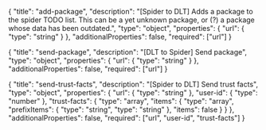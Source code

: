 {
	"title": "add-package",
	"description": "[Spider to DLT] Adds a package to the spider TODO list. This can be a yet unknown package, or (?) a package whose data has been outdated.",
	"type": "object",
	"properties": {
		"url": {
			"type": "string"
		}
	},
	"additionalProperties": false,
	"required": ["url"]
}

{
	"title": "send-package",
	"description": "[DLT to Spider] Send package",
	"type": "object",
	"properties": {
		"url": {
			"type": "string"
		}
	},
	"additionalProperties": false,
	"required": ["url"]
}

{
	"title": "send-trust-facts",
	"description": "[Spider to DLT] Send trust facts",
	"type": "object",
	"properties": {
		"url": {
			"type": "string"
		},
		"user-id": {
			"type": "number"
		},
		"trust-facts": {
			"type": "array",
			"items": {
				"type": "array",
				"prefixItems": {
					"type": "string",
					"type": "string"
				},
				"items": false
			}
		}
	},
	"additionalProperties": false,
	"required": ["url", "user-id", "trust-facts"]
}
